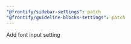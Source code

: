 ```yaml
---
"@frontify/sidebar-settings": patch
"@frontify/guideline-blocks-settings": patch
---
```


Add font input setting
